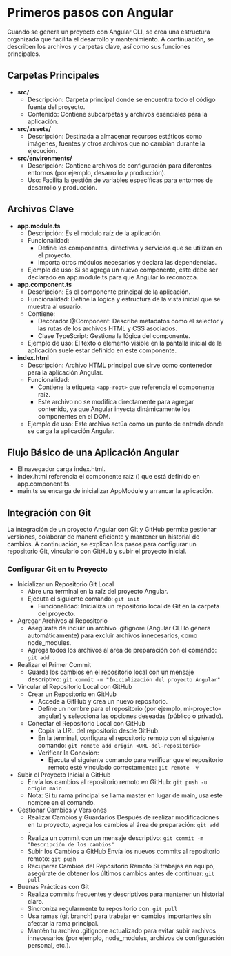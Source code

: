 # Primeros pasos con Angular
Cuando se genera un proyecto con Angular CLI, se crea una estructura organizada que facilita el desarrollo y mantenimiento. A continuación, se describen los archivos y carpetas clave, así como sus funciones principales.

## Carpetas Principales
- **src/**
    - Descripción: Carpeta principal donde se encuentra todo el código fuente del proyecto.
    - Contenido: Contiene subcarpetas y archivos esenciales para la aplicación.
- **src/assets/**
    - Descripción: Destinada a almacenar recursos estáticos como imágenes, fuentes y otros archivos que no cambian durante la ejecución.
- **src/environments/**
    - Descripción: Contiene archivos de configuración para diferentes entornos (por ejemplo, desarrollo y producción).
    - Uso: Facilita la gestión de variables específicas para entornos de desarrollo y producción.


## Archivos Clave
- **app.module.ts**
    - Descripción: Es el módulo raíz de la aplicación.
    - Funcionalidad: 
        - Define los componentes, directivas y servicios que se utilizan en el proyecto.
        - Importa otros módulos necesarios y declara las dependencias.
    - Ejemplo de uso: Si se agrega un nuevo componente, este debe ser declarado en app.module.ts para que Angular lo reconozca.
- **app.component.ts**
    - Descripción: Es el componente principal de la aplicación.
    - Funcionalidad: Define la lógica y estructura de la vista inicial que se muestra al usuario.
    - Contiene:
        - Decorador @Component: Describe metadatos como el selector y las rutas de los archivos HTML y CSS asociados.
        - Clase TypeScript: Gestiona la lógica del componente.
    - Ejemplo de uso: El texto o elemento visible en la pantalla inicial de la aplicación suele estar definido en este componente.
- **index.html** 
    - Descripción: Archivo HTML principal que sirve como contenedor para la aplicación Angular.
    - Funcionalidad:
        - Contiene la etiqueta `<app-root>` que referencia el componente raíz.
        - Este archivo no se modifica directamente para agregar contenido, ya que Angular inyecta dinámicamente los componentes en el DOM.
    - Ejemplo de uso: Este archivo actúa como un punto de entrada donde se carga la aplicación Angular.

## Flujo Básico de una Aplicación Angular
- El navegador carga index.html.
- index.html referencia el componente raíz (<app-root>) que está definido en app.component.ts.
- main.ts se encarga de inicializar AppModule y arrancar la aplicación.

## Integración con Git
La integración de un proyecto Angular con Git y GitHub permite gestionar versiones, colaborar de manera eficiente y mantener un historial de cambios. A continuación, se explican los pasos para configurar un repositorio Git, vincularlo con GitHub y subir el proyecto inicial.

### Configurar Git en tu Proyecto
- Inicializar un Repositorio Git Local
    - Abre una terminal en la raíz del proyecto Angular.
    - Ejecuta el siguiente comando: `git init` 
        - Funcionalidad: Inicializa un repositorio local de Git en la carpeta del proyecto.
- Agregar Archivos al Repositorio 
    - Asegúrate de incluir un archivo .gitignore (Angular CLI lo genera automáticamente) para excluir archivos innecesarios, como node_modules. 
    - Agrega todos los archivos al área de preparación con el comando: `git add .` 
- Realizar el Primer Commit 
    - Guarda los cambios en el repositorio local con un mensaje descriptivo: `git commit -m "Inicialización del proyecto Angular"`
- Vincular el Repositorio Local con GitHub
    - Crear un Repositorio en GitHub 
        - Accede a GitHub y crea un nuevo repositorio. 
        - Define un nombre para el repositorio (por ejemplo, mi-proyecto-angular) y selecciona las opciones deseadas (público o privado). 
    - Conectar el Repositorio Local con GitHub 
        - Copia la URL del repositorio desde GitHub. 
        - En la terminal, configura el repositorio remoto con el siguiente comando: `git remote add origin <URL-del-repositorio>`
        - Verificar la Conexión:
            - Ejecuta el siguiente comando para verificar que el repositorio remoto esté vinculado correctamente: `git remote -v`
- Subir el Proyecto Inicial a GitHub
    - Envía los cambios al repositorio remoto en GitHub: `git push -u origin main` 
    - Nota: Si tu rama principal se llama master en lugar de main, usa este nombre en el comando.
- Gestionar Cambios y Versiones
    - Realizar Cambios y Guardarlos Después de realizar modificaciones en tu proyecto, agrega los cambios al área de preparación: `git add .` 
    - Realiza un commit con un mensaje descriptivo: `git commit -m "Descripción de los cambios"` 
    - Subir los Cambios a GitHub Envía los nuevos commits al repositorio remoto: `git push`  
    - Recuperar Cambios del Repositorio Remoto Si trabajas en equipo, asegúrate de obtener los últimos cambios antes de continuar: `git pull`
- Buenas Prácticas con Git
    - Realiza commits frecuentes y descriptivos para mantener un historial claro. 
    - Sincroniza regularmente tu repositorio con: `git pull` 
    - Usa ramas (git branch) para trabajar en cambios importantes sin afectar la rama principal. 
    - Mantén tu archivo .gitignore actualizado para evitar subir archivos innecesarios (por ejemplo, node_modules, archivos de configuración personal, etc.).
